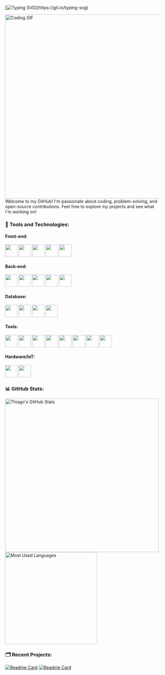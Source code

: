 [![Typing SVG](https://readme-typing-svg.herokuapp.com?font=fira+Code&color=2ECC71&lines=Hi+there!+I'm+Thiago.+;Welcome+to+my+GitHub!)](https://git.io/typing-svg)

<div>
    <img src="https://gifdb.com/images/high/coding-animated-laptop-flow-stream-ja04010rm5o68zfk.gif" alt="Coding GIF" width="600" align="right" />
    
   <p>Welcome to my GitHub! I'm passionate about coding, problem-solving, and open-source contributions. Feel free to explore my projects and see what I'm working on!</p>
</div>

### 🔧 Tools and Technologies:

#### **Front-end:**
<div>
    <img src="https://cdn.jsdelivr.net/gh/devicons/devicon@latest/icons/angularjs/angularjs-original.svg" width="40" height="40"/>
    <img src="https://cdn.jsdelivr.net/gh/devicons/devicon@latest/icons/html5/html5-original.svg" width="40" height="40"/>
    <img src="https://cdn.jsdelivr.net/gh/devicons/devicon@latest/icons/css3/css3-original.svg" width="40" height="40"/>
    <img src="https://cdn.jsdelivr.net/gh/devicons/devicon@latest/icons/javascript/javascript-original.svg" width="40" height="40"/> 
    <img src="https://cdn.jsdelivr.net/gh/devicons/devicon@latest/icons/typescript/typescript-original.svg" width="40" height="40"/>
</div>

#### **Back-end:**
<div>
    <img src="https://cdn.jsdelivr.net/gh/devicons/devicon@latest/icons/django/django-plain.svg" width="40" height="40"/> 
    <img src="https://cdn.jsdelivr.net/gh/devicons/devicon@latest/icons/nodejs/nodejs-original-wordmark.svg" width="40" height="40"/> 
    <img src="https://cdn.jsdelivr.net/gh/devicons/devicon@latest/icons/python/python-original.svg" width="40" height="40"/> 
    <img src="https://cdn.jsdelivr.net/gh/devicons/devicon@latest/icons/java/java-original.svg" width="40" height="40"/> 
    <img src="https://cdn.jsdelivr.net/gh/devicons/devicon@latest/icons/c/c-original.svg" width="40" height="40"/> 
</div>

#### **Database:**
<div>
    <img src="https://cdn.jsdelivr.net/gh/devicons/devicon@latest/icons/postgresql/postgresql-original.svg" width="40" height="40"/>
    <img src="https://cdn.jsdelivr.net/gh/devicons/devicon@latest/icons/sqlite/sqlite-original-wordmark.svg" width="40" height="40"/> 
    <img src="https://cdn.jsdelivr.net/gh/devicons/devicon@latest/icons/mongodb/mongodb-original-wordmark.svg" width="40" height="40"/> 
    <img src="https://cdn.jsdelivr.net/gh/devicons/devicon@latest/icons/pandas/pandas-original-wordmark.svg" width="40" height="40"/>
</div>

#### **Tools:**
<div>
    <img src="https://cdn.jsdelivr.net/gh/devicons/devicon@latest/icons/docker/docker-plain.svg" width="40" height="40"/> 
    <img src="https://cdn.jsdelivr.net/gh/devicons/devicon@latest/icons/git/git-original.svg" width="40" height="40"/> 
    <img src="https://cdn.jsdelivr.net/gh/devicons/devicon@latest/icons/vscode/vscode-original.svg" width="40" height="40"/> 
    <img src="https://cdn.jsdelivr.net/gh/devicons/devicon@latest/icons/eclipse/eclipse-original.svg" width="40" height="40"/> 
    <img src="https://cdn.jsdelivr.net/gh/devicons/devicon@latest/icons/pycharm/pycharm-original.svg" width="40" height="40"/> 
    <img src="https://cdn.jsdelivr.net/gh/devicons/devicon@latest/icons/intellij/intellij-original.svg" width="40" height="40"/> 
    <img src="https://cdn.jsdelivr.net/gh/devicons/devicon@latest/icons/clion/clion-original.svg" width="40" height="40"/> 
    <img src="https://cdn.jsdelivr.net/gh/devicons/devicon@latest/icons/visualstudio/visualstudio-original.svg" width="40" height="40"/> 
</div>

#### **Hardware/IoT:**
<div>
    <img src="https://cdn.jsdelivr.net/gh/devicons/devicon@latest/icons/arduino/arduino-original.svg" width="40" height="40"/> 
    <img src="https://cdn.jsdelivr.net/gh/devicons/devicon@latest/icons/raspberrypi/raspberrypi-original.svg" width="40" height="40"/> 
</div>

### 📊 GitHub Stats:
<div>
    <img src="https://github-readme-stats.vercel.app/api?username=thiagocamerato757&show_icons=true&theme=merko" alt="Thiago's GitHub Stats" width="500"/>
    <img src="https://github-readme-stats.vercel.app/api/top-langs/?username=thiagocamerato757&layout=compact&theme=merko" alt="Most Used Languages" width="300"/>
</div>


### 🗂️ Recent Projects:
[![Readme Card](https://github-readme-stats.vercel.app/api/pin/?username=thiagocamerato757&repo=BudgetFlow&theme=merko)](https://github.com/thiagocamerato757/your-repo-name)  [![Readme Card](https://github-readme-stats.vercel.app/api/pin/?username=thiagocamerato757&repo=Movies_Tavern&theme=merko)](https://github.com/thiagocamerato757/another-repo-name)
 
